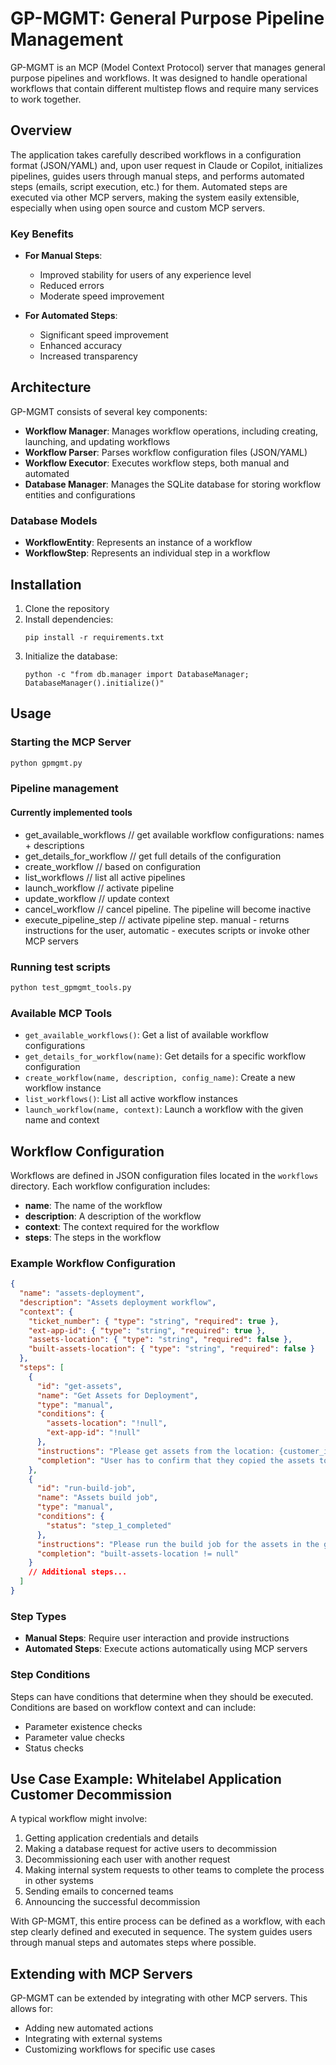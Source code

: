 # GP-MGMT: General Purpose Pipeline Management

GP-MGMT is an MCP (Model Context Protocol) server that manages general purpose pipelines and workflows. It was designed to handle operational workflows that contain different multistep flows and require many services to work together.

## Overview

The application takes carefully described workflows in a configuration format (JSON/YAML) and, upon user request in Claude or Copilot, initializes pipelines, guides users through manual steps, and performs automated steps (emails, script execution, etc.) for them. Automated steps are executed via other MCP servers, making the system easily extensible, especially when using open source and custom MCP servers.

### Key Benefits

- **For Manual Steps**: 
  - Improved stability for users of any experience level
  - Reduced errors
  - Moderate speed improvement

- **For Automated Steps**:
  - Significant speed improvement
  - Enhanced accuracy
  - Increased transparency

## Architecture

GP-MGMT consists of several key components:

- **Workflow Manager**: Manages workflow operations, including creating, launching, and updating workflows
- **Workflow Parser**: Parses workflow configuration files (JSON/YAML)
- **Workflow Executor**: Executes workflow steps, both manual and automated
- **Database Manager**: Manages the SQLite database for storing workflow entities and configurations

### Database Models

- **WorkflowEntity**: Represents an instance of a workflow
- **WorkflowStep**: Represents an individual step in a workflow

## Installation

1. Clone the repository
2. Install dependencies:
   ```
   pip install -r requirements.txt
   ```
3. Initialize the database:
   ```
   python -c "from db.manager import DatabaseManager; DatabaseManager().initialize()"
   ```

## Usage

### Starting the MCP Server

```bash
python gpmgmt.py
```

### Pipeline management
#### Currently implemented tools
- get_available_workflows // get available workflow configurations: names + descriptions
- get_details_for_workflow // get full details of the configuration
- create_workflow // based on configuration
- list_workflows // list all active pipelines
- launch_workflow // activate pipeline
- update_workflow // update context
- cancel_workflow // cancel pipeline. The pipeline will become inactive
- execute_pipeline_step // activate pipeline step. manual - returns instructions for the user, automatic - executes scripts or invoke other MCP servers

### Running test scripts

```bash
python test_gpmgmt_tools.py
```

### Available MCP Tools

- `get_available_workflows()`: Get a list of available workflow configurations
- `get_details_for_workflow(name)`: Get details for a specific workflow configuration
- `create_workflow(name, description, config_name)`: Create a new workflow instance
- `list_workflows()`: List all active workflow instances
- `launch_workflow(name, context)`: Launch a workflow with the given name and context

## Workflow Configuration

Workflows are defined in JSON configuration files located in the `workflows` directory. Each workflow configuration includes:

- **name**: The name of the workflow
- **description**: A description of the workflow
- **context**: The context required for the workflow
- **steps**: The steps in the workflow

### Example Workflow Configuration

```json
{
  "name": "assets-deployment",
  "description": "Assets deployment workflow",
  "context": {
    "ticket_number": { "type": "string", "required": true },
    "ext-app-id": { "type": "string", "required": true },
    "assets-location": { "type": "string", "required": false },
    "built-assets-location": { "type": "string", "required": false }
  },
  "steps": [
    {
      "id": "get-assets",
      "name": "Get Assets for Deployment",
      "type": "manual",
      "conditions": {
        "assets-location": "!null",
        "ext-app-id": "!null"
      },
      "instructions": "Please get assets from the location: {customer_id} and copy them to the git repo folder.",
      "completion": "User has to confirm that they copied the assets to the git repo folder."
    },
    {
      "id": "run-build-job",
      "name": "Assets build job",
      "type": "manual",
      "conditions": {
        "status": "step_1_completed"
      },
      "instructions": "Please run the build job for the assets in the git repo folder then provide it to build-assets-location property.",
      "completion": "built-assets-location != null"
    }
    // Additional steps...
  ]
}
```

### Step Types

- **Manual Steps**: Require user interaction and provide instructions
- **Automated Steps**: Execute actions automatically using MCP servers

### Step Conditions

Steps can have conditions that determine when they should be executed. Conditions are based on workflow context and can include:

- Parameter existence checks
- Parameter value checks
- Status checks

## Use Case Example: Whitelabel Application Customer Decommission

A typical workflow might involve:

1. Getting application credentials and details
2. Making a database request for active users to decommission
3. Decommissioning each user with another request
4. Making internal system requests to other teams to complete the process in other systems
5. Sending emails to concerned teams
6. Announcing the successful decommission

With GP-MGMT, this entire process can be defined as a workflow, with each step clearly defined and executed in sequence. The system guides users through manual steps and automates steps where possible.

## Extending with MCP Servers

GP-MGMT can be extended by integrating with other MCP servers. This allows for:

- Adding new automated actions
- Integrating with external systems
- Customizing workflows for specific use cases
